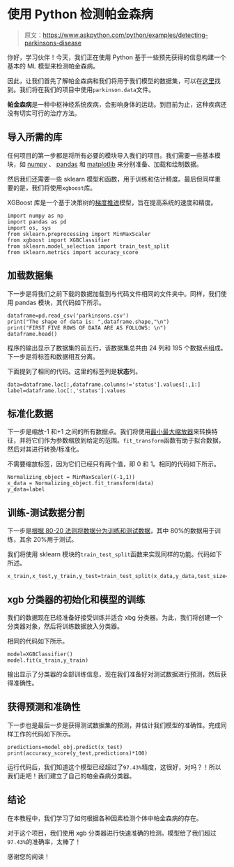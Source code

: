 # 使用 Python 检测帕金森病

> 原文：<https://www.askpython.com/python/examples/detecting-parkinsons-disease>

你好，学习伙伴！今天，我们正在使用 Python 基于一些预先获得的信息构建一个基本的 ML 模型来检测帕金森病。

因此，让我们首先了解帕金森病和我们将用于我们模型的数据集，可以在[这里](https://archive.ics.uci.edu/ml/datasets/parkinsons)找到。我们将在我们的项目中使用`parkinson.data`文件。

**帕金森病**是一种中枢神经系统疾病，会影响身体的运动。到目前为止，这种疾病还没有切实可行的治疗方法。

## 导入所需的库

任何项目的第一步都是将所有必要的模块导入我们的项目。我们需要一些基本模块，如 [numpy](https://www.askpython.com/python-modules/numpy/python-numpy-arrays) 、 [pandas](https://www.askpython.com/python-modules/pandas/python-pandas-module-tutorial) 和 [matplotlib](https://www.askpython.com/python-modules/matplotlib/python-matplotlib) 来分别准备、加载和绘制数据。

然后我们还需要一些 sklearn 模型和函数，用于训练和估计精度。最后但同样重要的是，我们将使用`xgboost`库。

XGBoost 库是一个基于决策树的[梯度推进](https://www.askpython.com/python/examples/gradient-boosting-model-in-python)模型，旨在提高系统的速度和精度。

```
import numpy as np
import pandas as pd
import os, sys
from sklearn.preprocessing import MinMaxScaler
from xgboost import XGBClassifier
from sklearn.model_selection import train_test_split
from sklearn.metrics import accuracy_score

```

## 加载数据集

下一步是将我们之前下载的数据加载到与代码文件相同的文件夹中。同样，我们使用 pandas 模块，其代码如下所示。

```
dataframe=pd.read_csv('parkinsons.csv')
print("The shape of data is: ",dataframe.shape,"\n")
print("FIRST FIVE ROWS OF DATA ARE AS FOLLOWS: \n")
dataframe.head()

```

程序的输出显示了数据集的前五行，该数据集总共由 24 列和 195 个数据点组成。下一步是将标签和数据相互分离。

下面提到了相同的代码。这里的标签列是**状态**列。

```
data=dataframe.loc[:,dataframe.columns!='status'].values[:,1:]
label=dataframe.loc[:,'status'].values

```

## 标准化数据

下一步是缩放-1 和+1 之间的所有数据点。我们将使用[最小最大缩放器](https://www.askpython.com/python/examples/normalize-data-in-python)来转换特征，并将它们作为参数缩放到给定的范围。`fit_transform`函数有助于拟合数据，然后对其进行转换/标准化。

不需要缩放标签，因为它们已经只有两个值，即 0 和 1。相同的代码如下所示。

```
Normalizing_object = MinMaxScaler((-1,1))
x_data = Normalizing_object.fit_transform(data)
y_data=label

```

## 训练-测试数据分割

下一步是[根据 80-20 法则将数据分为训练和测试数据](https://www.askpython.com/python/examples/split-data-training-and-testing-set)，其中 80%的数据用于训练，其余 20%用于测试。

我们将使用 sklearn 模块的`train_test_split`函数来实现同样的功能。代码如下所述。

```
x_train,x_test,y_train,y_test=train_test_split(x_data,y_data,test_size=0.2)

```

## xgb 分类器的初始化和模型的训练

我们的数据现在已经准备好接受训练并适合 xbg 分类器。为此，我们将创建一个分类器对象，然后将训练数据放入分类器。

相同的代码如下所示。

```
model=XGBClassifier()
model.fit(x_train,y_train)

```

输出显示了分类器的全部训练信息，现在我们准备好对测试数据进行预测，然后获得准确性。

## 获得预测和准确性

下一步也是最后一步是获得测试数据集的预测，并估计我们模型的准确性。完成同样工作的代码如下所示。

```
predictions=model_obj.predict(x_test)
print(accuracy_score(y_test,predictions)*100)

```

运行代码后，我们知道这个模型已经超过了`97.43%`精度，这很好，对吗？！所以我们走吧！我们建立了自己的帕金森病分类器。

## 结论

在本教程中，我们学习了如何根据各种因素检测个体中帕金森病的存在。

对于这个项目，我们使用 xgb 分类器进行快速准确的检测。模型给了我们超过`97.43%`的准确率，太棒了！

感谢您的阅读！